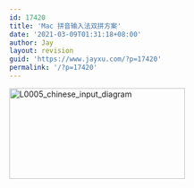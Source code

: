 ```yaml
---
id: 17420
title: 'Mac 拼音输入法双拼方案'
date: '2021-03-09T01:31:18+08:00'
author: Jay
layout: revision
guid: 'https://www.jayxu.com/?p=17420'
permalink: '/?p=17420'
---
```


<a href="http://www.jayxu.com/log/wp-content/uploads/2016/08/L0005_chinese_input_diagram.png"><img class="alignnone size-full wp-image-15795" src="http://www.jayxu.com/log/wp-content/uploads/2016/08/L0005_chinese_input_diagram.png" alt="L0005_chinese_input_diagram" width="314" height="162" /></a>